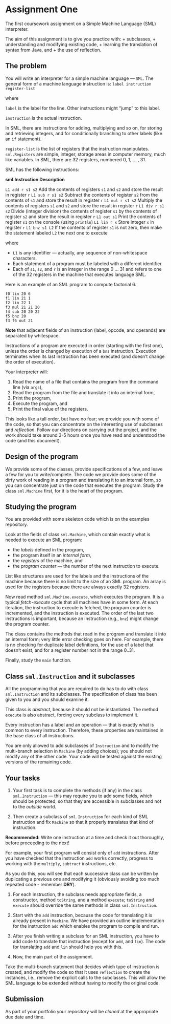 # Assignment One

The first coursework assignment on a Simple Machine Language (SML) interpreter.

The aim of this assignment is to give you practice with: + subclasses, + understanding and modifying existing code, + learning the translation of syntax from Java, and + the use of reflection.

## The problem

You will write an interpreter for a simple machine language — `SML`. The general form of a machine language instruction is: `label instruction register-list`

where

`label` is the label for the line. Other instructions might “jump” to this label.

`instruction` is the actual instruction.

In SML, there are instructions for adding, multiplying and so on, for storing and retrieving integers, and for conditionally branching to other labels (like an `if` statement).

`register-list` is the list of registers that the instruction manipulates. `sml.Registers` are simple, integer, storage areas in computer memory, much like variables. In SML, there are 32 registers, numbered 0, 1, ... , 31.

SML has the following instructions:

**sml.Instruction	Description**

`L1 add r s1 s2`	Add the contents of registers `s1` and `s2` and store the result in register `r`
`L1 sub r s1 s2`	Subtract the contents of register `s2` from the contents of `s1` and store the result in register `r`
`L1 mul r s1 s2`	Multiply the contents of registers `s1` and `s2` and store the result in register `r`
`L1 div r s1 s2`	Divide (integer division) the contents of register `s1` by the contents of register `s2` and store the result in register `r`
`L1 out s1`	Print the contents of register `s1` on the console (using `println`)
`L1 lin r x`	Store integer `x` in register `r`
`L1 bnz s1 L2`	If the contents of register `s1` is not zero, then make the statement labeled `L2` the next one to execute

where

* `L1` is any identifier — actually, any sequence of non-whitespace characters.
* Each statement of a program must be labeled with a different identifier.
* Each of `s1`, `s2`, and `r` is an integer in the range 0 ... 31 and refers to one of the 32 registers in the machine that executes language SML.

Here is an example of an SML program to compute factorial 6.
```
f0 lin 20 6
f1 lin 21 1
f2 lin 22 1
f3 mul 21 21 20
f4 sub 20 20 22
f5 bnz 20
f3 f6 out 21
```

**Note** that adjacent fields of an instruction (label, opcode, and operands) are separated by whitespace.

Instructions of a program are executed in order (starting with the first one), unless the order is changed by execution of a `bnz` instruction. Execution terminates when its last instruction has been executed (and doesn’t change the order of execution).

Your interpreter will:

1. Read the name of a file that contains the program from the command line (via `args`),
2. Read the program from the file and translate it into an internal form,
3. Print the program,
4. Execute the program, and
5. Print the final value of the registers.

This looks like a tall order, but have no fear; we provide you with some of the code, so that you can concentrate on the interesting use of subclasses and _reflection_. Follow our directions on carrying out the project, and the work should take around 3-5 hours once you have read and understood the code (and this document).

## Design of the program
We provide some of the classes, provide specifications of a few, and leave a few for you to write/complete. The code we provide does some of the dirty work of reading in a program and translating it to an internal form, so you can concentrate just on the code that executes the program. Study the class `sml.Machine` first, for it is the heart of the program.

## Studying the program
You are provided with some skeleton code which is on the examples repository.

Look at the fields of class `sml.Machine`, which contain exactly what is needed to execute an SML program:

* the _labels_ defined in the program,
* the program itself in an _internal form_,
* the _registers_ of the machine, and
* the _program counter_ — the number of the next instruction to execute.

List like structures are used for the labels and the instructions of the machine because there is no limit to the size of an SML program. An array is used for the registers because there are always exactly 32 registers.

Now read method `sml.Machine.execute`, which executes the program. It is a typical _fetch-execute_ cycle that all machines have in some form. At each iteration, the instruction to execute is fetched, the program counter is incremented, and the instruction is executed. The order of the last two instructions is important, because an instruction (e.g., `bnz`) might change the program counter.

The class contains the methods that read in the program and translate it into an internal form; very little error checking goes on here. For example, there is no checking for duplicate label definitions, for the use of a label that doesn’t exist, and for a register number not in the range 0..31.

Finally, study the `main` function.

## Class `sml.Instruction` and it subclasses

All the programming that you are required to do has to do with class `sml.Instruction` and its subclasses. The specification of class has been given to you and you should examine it.

This class is _abstract_, because it should not be instantiated. The method `execute` is also abstract, forcing every subclass to implement it.

Every instruction has a label and an operation — that is exactly what is common to every instruction. Therefore, these properties are maintained in the base class of all instructions.

You are only allowed to add subclasses of `Instruction` and to modify the multi-branch selection in `Machine` (by adding choices); you should not modify any of the other code. Your code will be tested against the existing versions of the remaining code.

## Your tasks

1. Your first task is to complete the methods (if any) in the class `sml.Instruction` — this may require you to add some fields, which should be protected, so that they are accessible in subclasses and not to the _outside_ world.

2. Then create a subclass of `sml.Instruction` for each kind of SML instruction and fix `Machine` so that it properly translates that kind of instruction.

**Recommended:** Write one instruction at a time and check it out thoroughly, before proceeding to the next!

For example, your first program will consist only of `add` instructions. After you have checked that the instruction `add` works correctly, progress to working with the `multiply`, `subtract` instructions, etc.

As you do this, you will see that each successive class can be written by duplicating a previous one and modifying it (obviously avoiding too much repeated code - remember **DRY**).

1. For each instruction, the subclass needs appropriate fields, a constructor, method `toString`, and a method `execute`; `toString` and `execute` should override the same methods in class `sml.Instruction`.

2. Start with the `add` instruction, because the code for translating it is already present in `Machine`. We have provided an outline implementation for the instruction `add` which enables the program to compile and run.

3. After you finish writing a subclass for an SML instruction, you have to add code to translate that instruction (except for `add`, and `lin`). The code for translating `add` and `lin` should help you with this.

4. Now, the main part of the assignment.

Take the multi-branch statement that decides which type of instruction is created, and modify the code so that it uses `reflection` to create the instances, i.e., remove the explicit calls to the subclasses. This will allow the SML language to be extended without having to modify the original code.

## Submission
As part of your portfolio your repository will be _cloned_ at the appropriate due date and time.
